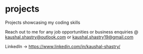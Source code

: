 # projects
Projects showcasing my coding skills


Reach out to me for any job opportunities or business enquiries @ kaushal.shastry@outlook.com or kaushal.shastry19@gmail.com

LinkedIn -> https://www.linkedin.com/in/kaushal-shastry/
